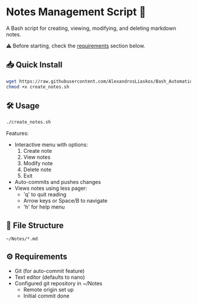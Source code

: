 # Notes Management Script 📝

A Bash script for creating, viewing, modifying, and deleting markdown notes.

⚠️ Before starting, check the [requirements](#%EF%B8%8F-requirements) section below.

## 📥 Quick Install

```bash
wget https://raw.githubusercontent.com/AlexandrosLiaskos/Bash_Automations/main/create_notes/create_notes.sh
chmod +x create_notes.sh
```

## 🛠️ Usage

```bash
./create_notes.sh
```

Features:
- Interactive menu with options:
  1. Create note
  2. View notes
  3. Modify note
  4. Delete note
  5. Exit
- Auto-commits and pushes changes
- Views notes using less pager:
  - 'q' to quit reading
  - Arrow keys or Space/B to navigate
  - 'h' for help menu

## 📁 File Structure
```
~/Notes/*.md
```

## ⚙️ Requirements
- Git (for auto-commit feature)
- Text editor (defaults to nano)
- Configured git repository in ~/Notes
  - Remote origin set up
  - Initial commit done